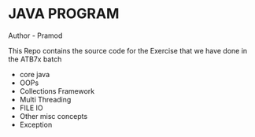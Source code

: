 # JAVA PROGRAM
Author - Pramod

This Repo contains the source code for the Exercise that we have done in the ATB7x batch

- core java
- OOPs
- Collections Framework
- Multi Threading
- FILE IO
- Other misc concepts
- Exception
